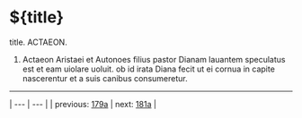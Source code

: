 # ${title}

title. ACTAEON.



1. Actaeon Aristaei et Autonoes filius pastor Dianam lauantem speculatus est et eam uiolare uoluit. ob id irata Diana fecit ut ei cornua in capite nascerentur et a suis canibus consumeretur.



---

| --- | --- |
| previous: [179a](../179a/) | next: [181a](../181a/) |